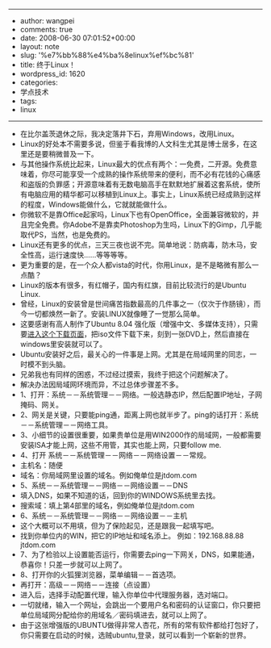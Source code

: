 - --
- author: wangpei
- comments: true
- date: 2008-06-30 07:01:52+00:00
- layout: note
- slug: '%e7%bb%88%e4%ba%8elinux%ef%bc%81'
- title: 终于Linux！
- wordpress_id: 1620
- categories:
- 学点技术
- tags:
- linux
- --
- 在比尔盖茨退休之际，我决定落井下石，弃用Windows，改用Linux。
- Linux的好处本不需要多说，但鉴于看我博的人文科生尤其是博士居多，在这里还是要稍微普及一下。
- 与其他操作系统比起来，Linux最大的优点有两个：一免费，二开源。免费意味着，你尽可能享受一个成熟的操作系统带来的便利，而不必有花钱的心痛感和盗版的负罪感；开源意味着有无数电脑高手在默默地扩展着这套系统，使所有电脑应用的精华都可以移植到Linux上。事实上，Linux系统已经成熟到这样的程度，Windows能做什么，它就就能做什么。
- 你微软不是靠Office起家吗，Linux下也有OpenOffice，全面兼容微软的，并且完全免费。你Adobe不是靠卖Photoshop为生吗，Linux下的Gimp，几乎能取代PS，当然，也是免费的。
- Linux还有更多的优点，三天三夜也说不完。简单地说：防病毒，防木马，安全性高，运行速度快……等等等等。
- 更为重要的是，在一个众人都vista的时代，你用Linux，是不是略微有那么一点酷？
- Linux的版本有很多，有红帽子，国内有红旗，目前比较流行的是Ubuntu Linux.
- 曾经，Linux的安装曾是世间痛苦指数最高的几件事之一（仅次于作肠镜），而今一切都焕然一新了。安装LINUX就像睡了一觉那么简单。
- 这要感谢有高人制作了Ubuntu 8.04 强化版（增强中文、多媒体支持），只需要[进入这个下载页面](http://os.51cto.com/art/200806/77970.htm)，把iso文件下载下来，刻到一张DVD上，然后直接在windows里安装就可以了。
- Ubuntu安装好之后，最关心的一件事是上网。尤其是在局域网里的同志，一时模不到头脑。
- 兄弟我也有同样的困惑，不过经过摸索，我终于把这个问题解决了。
- 解决办法因局域网环境而异，不过总体步骤差不多。
- 1、打开：系统－－系统管理－－网络。一般选静态IP，然后配置IP地址，子网掩码、网关。
- 2、网关是关键，只要能ping通，距离上网也就半步了。ping的话打开：系统－－系统管理－－网络工具。
- 3、小细节的设置很重要，如果贵单位是用WIN2000作的局域网，一般都需要安装ISA才能上网，这些不用管，其实也能上网，只要follow me.
- 4、打开 系统－－系统管理－－网络－－网络设置－－常规。
- 主机名：随便
- 域名：你局域网里设置的域名。例如俺单位是jtdom.com
- 5、系统－－系统管理－－网络－－网络设置－－DNS
- 填入DNS，如果不知道的话，回到你的WINDOWS系统里去找。
- 搜索域：填上第4部里的域名，例如俺单位是jtdom.com
- 6、系统－－系统管理－－网络－－网络设置－－主机
- 这个大概可以不用填，但为了保险起见，还是跟我一起填写吧。
- 找到你单位内的WIN，把它的IP地址和域名添上。 例如：192.168.88.88 jtdom.com
- 7、为了检验以上设置能否运行，你需要去ping一下网关，DNS，如果能通，恭喜你！只差一步就可以上网了。
- 8、打开你的火狐狸浏览器，菜单编辑－－首选项。
- 再打开：高级－－网络－－连接（点设置）
- 进入后，选择手动配置代理，输入你单位中代理服务器，选对端口。
- 一切就绪，输入一个网址，会跳出一个要用户名和密码的认证窗口，你只要把单位局域网分配给你的用域名／密码填进去，就可以上网了。
- 由于这张增强版的UBUNTU做得非常人杏花，所有的常有软件都给打包好了，你只需要在启动的时候，选贼ubuntu,登录，就可以看到一个崭新的世界。
